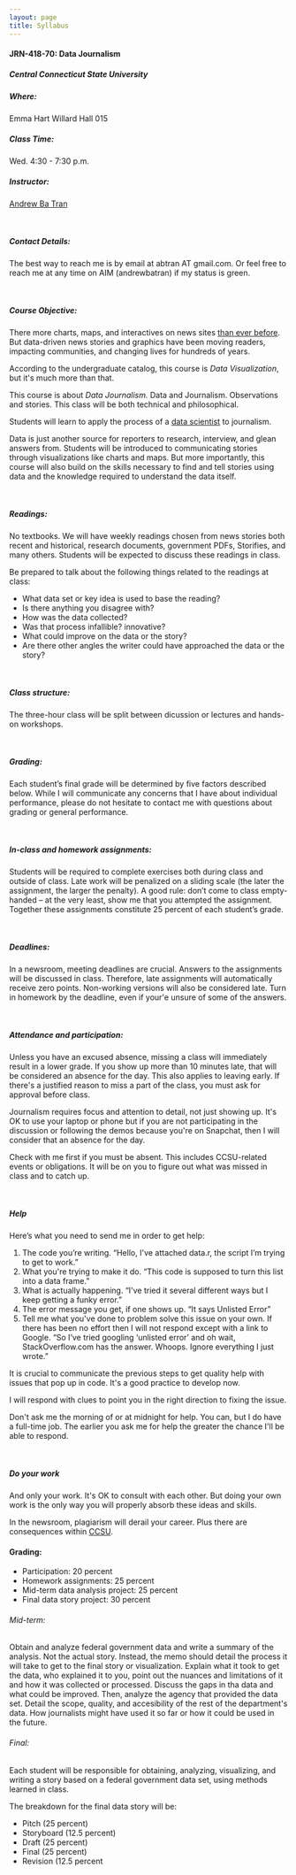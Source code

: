 ```yaml
---
layout: page
title: Syllabus
---
```


#### JRN-418-70: Data Journalism 

##### Central Connecticut State University

##### Where:
Emma Hart Willard Hall 015

##### Class Time: 
Wed. 4:30 - 7:30 p.m.

##### Instructor: 
[Andrew Ba Tran](https://twitter.com/abtran)

&nbsp; 

##### Contact Details:
The best way to reach me is by email at abtran AT gmail.com. Or feel free to reach me at any time on AIM (andrewbatran) if my status is green. 

&nbsp; 

##### Course Objective: 

There more charts, maps, and interactives on news sites [than ever before](http://www.usatoday.com/story/money/business/2014/03/16/data-journalism-on-the-rise/6424671/). But data-driven news stories and graphics have been moving readers, impacting communities, and changing lives for hundreds of years.

According to the undergraduate catalog, this course is *Data Visualization*, but it's much more than that.

This course is about *Data Journalism.* Data and Journalism. Observations and stories. This class will be both technical and philosophical.

Students will learn to apply the process of a [data scientist](http://www.quora.com/What-is-the-work-flow-or-process-of-a-data-scientist) to journalism.

Data is just another source for reporters to research, interview, and glean answers from. Students will be introduced to communicating stories through visualizations like charts and maps. But more importantly, this course will also build on the skills necessary to find and tell stories using data and the knowledge required to understand the data itself.

&nbsp; 

##### Readings:

No textbooks. We will have weekly readings chosen from news stories both recent and historical, research documents, government PDFs, Storifies, and many others. Students will be expected to discuss these readings in class.

Be prepared to talk about the following things related to the readings at class:

- What data set or key idea is used to base the reading?
- Is there anything you disagree with?
- How was the data collected?
- Was that process infallible? innovative?
- What could improve on the data or the story?
- Are there other angles the writer could have approached the data or the story?


&nbsp; 

##### Class structure:

The three-hour class will be split between dicussion or lectures and hands-on workshops.  

&nbsp; 

##### Grading:

Each student’s final grade will be determined by five factors described below. While I will communicate any concerns that I have about individual performance, please do not hesitate to contact me with questions about grading or general performance.

&nbsp; 

##### In-class and homework assignments:

Students will be required to complete exercises both during class and outside of class. Late work will be penalized on a sliding scale (the later the assignment, the larger the penalty). A good rule: don’t come to class empty-handed – at the very least, show me that you attempted the assignment. Together these assignments constitute 25 percent of each student’s grade.

&nbsp; 

##### Deadlines:

In a newsroom, meeting deadlines are crucial. 
Answers to the assignments will be discussed in class. Therefore, late assignments will automatically receive zero points. Non-working versions will also be considered late. Turn in homework by the deadline, even if your'e unsure of some of the answers. 

&nbsp; 

##### Attendance and participation:

Unless you have an excused absence, missing a class will immediately result in a lower grade. If you show up more than 10 minutes late, that will be considered an absence for the day. This also applies to leaving early. If there's a justified reason to miss a part of the class, you must ask for approval before class.

Journalism requires focus and attention to detail, not just showing up. It's OK to use your laptop or phone but if you are not participating in the discussion or following the demos because you're on Snapchat, then I will consider that an absence for the day.

Check with me first if you must be absent. This includes CCSU-related events or obligations. It will be on you to figure out what was missed in class and to catch up.

&nbsp; 

##### Help

Here’s what you need to send me in order to get help:

1. The code you’re writing. 
“Hello, I've attached data.r, the script I’m trying to get to work.”
2. What you're trying to make it do.
“This code is supposed to turn this list into a data frame.”
3. What is actually happening.
“I've tried it several different ways but I keep getting a funky error.”
4. The error message you get, if one shows up.
“It says Unlisted Error”
5. Tell me what you've done to problem solve this issue on your own. If there has been no effort then I will not respond except with a link to Google.
“So I’ve tried googling ‘unlisted error’ and oh wait, StackOverflow.com has the answer. Whoops. Ignore everything I just wrote.”

It is crucial to communicate the previous steps to get quality help with issues that pop up in code. It's a good practice to develop now.

I will respond with clues to point you in the right direction to fixing the issue.

Don't ask me the morning of or at midnight for help. You can, but I do have a full-time job. The earlier you ask me for help the greater the chance I'll be able to respond.

&nbsp; 

##### Do your work

And only your work. It's OK to consult with each other. But doing your own work is the only way you will properly absorb these ideas and skills.

In the newsroom, plagiarism will derail your career. Plus there are consequences within [CCSU](http://www.ccsu.edu/academicintegrity/).




#### Grading:

- Participation: 20 percent
- Homework assignments: 25 percent
- Mid-term data analysis project: 25 percent
- Final data story project: 30 percent

###### Mid-term:

Obtain and analyze federal government data and write a summary of the analysis. Not the actual story. Instead, the memo should detail the process it will take to get to the final story or visualization. Explain what it took to get the data, who explained it to you, point out the nuances and limitations of it and how it was collected or processed. Discuss the gaps in tha data and what could be improved. Then, analyze the agency that provided the data set. Detail the scope, quality, and accesibility of the rest of the department's data. How journalists might have used it so far or how it could be used in the future.

###### Final:

Each student will be responsible for obtaining, analyzing, visualizing, and writing a story based on a federal government data set, using methods learned in class. 

The breakdown for the final data story will be:

- Pitch (25 percent)
- Storyboard (12.5 percent)
- Draft (25 percent)
- Final (25 percent)
- Revision (12.5 percent

